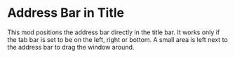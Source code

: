 Address Bar in Title
================
This mod positions the address bar directly in the title bar.
It works only if the tab bar is set to be on the left, right or bottom.
A small area is left next to the address bar to drag the window around.